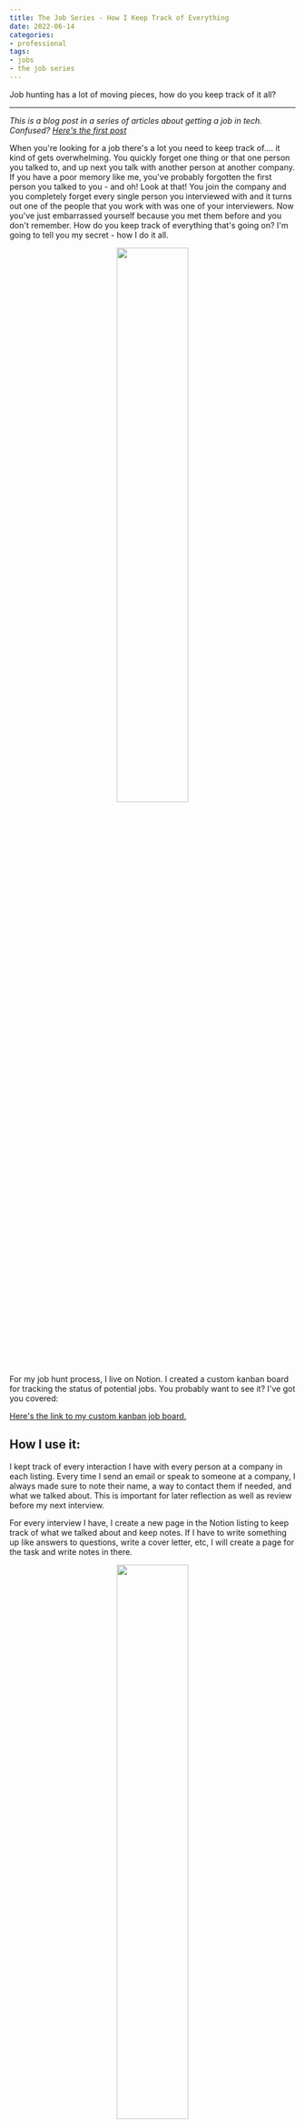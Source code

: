 ```yaml
---
title: The Job Series - How I Keep Track of Everything
date: 2022-06-14
categories:
- professional
tags:
- jobs
- the job series
---
```


Job hunting has a lot of moving pieces, how do you keep track of it all?

---






*This is a blog post in a series of articles about getting a job in tech. Confused? [Here's the first post](http://blog.ali.dev/professional/2021/07/06/the-job-series/)*



When you're looking for a job there's a lot you need to keep track of.... it kind of gets overwhelming. You quickly forget one thing or that one person you talked to, and up next you talk with another person at another company. If you have a poor memory like me, you've probably forgotten the first person you talked to you - and oh! Look at that! You join the company and you completely forget every single person you interviewed with and it turns out one of the people that you work with was one of your interviewers. Now you've just embarrassed yourself because you met them before and you don't remember. How do you keep track of everything that's going on? I'm going to tell you my secret - how I do it all. 


<center><img width="50%" style="width:50%" src="https://i.giphy.com/media/3o6gDSdED1B5wjC2Gc/giphy.gif"></center>

<br/>

For my job hunt process, I live on Notion. I created a custom kanban board for tracking the status of potential jobs. You probably want to see it? I've got you covered:

[Here's the link to my custom kanban job board.](https://www.notion.so/endingwithali/6f9888348b224b8095e935f9caa740c5?v=be708b12ecf14d6b810773e2a8cf88bb)


## How I use it:
I kept track of every interaction I have with every person at a company in each listing. Every time I send an email or speak to someone at a company, I always made sure to note their name, a way to contact them if needed, and what we talked about. This is important for later reflection as well as review before my next interview.

For every interview I have, I create a new page in the Notion listing to keep track of what we talked about and keep notes. If I have to write something up like answers to questions, write a cover letter, etc, I will create a page for the task and write notes in there. 


<center><img width="50%" style="width:50%" src="https://i.giphy.com/media/PbFp1FmxteXsc/giphy.gif"></center>

<br/>

I do this to have all my job application information in a central location. Even though I will run the answers through grammar and spell checking via a Google doc, having the ability to quickly search a central location (the Notion board) for my previous answers to questions is useful for reusing answers and references.


Activelty keeping notes during an interview is important - For me at least. I have a bad memory... normally you could ask me what I just talked about in an interview and I couldn't tell you what was said. Instead, I will literally pull up my notes and read off what was discussed. I use the notes to remember what we talked about, and write down any questions if I think of anything.

As I am stepping through the interview process, I'll move the listing for a current company to a certain column to update it's status on the board. That way at a glace I can see my progress quickly with companies and how far along I am. 


## Notion

Try it out - click the link above and duplicate my notion board so you can learn how to more efficiently keep track of your interviewing experience! 


# Bonus Video


{% youtube 'https://www.youtube.com/watch?v=wZR6QFE2m6o'%}













